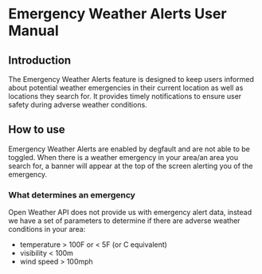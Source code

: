 # Emergency Weather Alerts User Manual

## Introduction

The Emergency Weather Alerts feature is designed to keep users informed about potential weather emergencies in their current location as well as locations they search for. It provides timely notifications to ensure user safety during adverse weather conditions.

## How to use

Emergency Weather Alerts are enabled by degfault and are not able to be toggled. When there is a weather emergency in your area/an area you search for, a banner will appear at the top of the screen alerting you of the emergency.

### What determines an emergency

Open Weather API does not provide us with emergency alert data, instead we have a set of parameters to determine if there are adverse weather conditions in your area:

* temperature > 100F or < 5F (or C equivalent)
* visibility < 100m
* wind speed > 100mph
